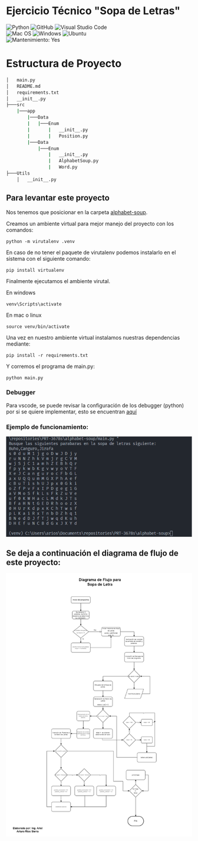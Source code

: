 # Ejercicio Técnico "Sopa de Letras"
![Python](https://img.shields.io/badge/Python-3776AB?style=for-the-badge&logo=python&logoColor=white)
![GitHub](https://img.shields.io/badge/github-%23121011.svg?style=for-the-badge&logo=github&logoColor=white)
![Visual Studio Code](https://img.shields.io/badge/Visual%20Studio%20Code-0078d7.svg?style=for-the-badge&logo=visual-studio-code&logoColor=white)<br>
![Mac OS](https://img.shields.io/badge/mac%20os-000000?style=for-the-badge&logo=macos&logoColor=F0F0F0)
![Windows](https://img.shields.io/badge/Windows-0078D6?style=for-the-badge&logo=windows&logoColor=white)
![Ubuntu](https://img.shields.io/badge/Ubuntu-E95420?style=for-the-badge&logo=ubuntu&logoColor=white)<br>
![Mantenimiento: Yes](https://img.shields.io/badge/Maintained%3F-yes-green.svg?style=for-the-badge)

# Estructura de Proyecto
```bash
│   main.py
│   README.md
│   requirements.txt
│   __init__.py
├───src
    |───app
        |───Data
        |   |───Enum
        |       |   __init__.py
        |       |   Position.py
        |───Data
            |───Enum
                |   __init__.py
                |   AlphabetSoup.py
                |   Word.py
├───Utils
    │   __init__.py
```

## Para levantar este proyecto
Nos tenemos que posicionar en la carpeta [alphabet-soup](../alphabet-soup).

Creamos un ambiente virtual para mejor manejo del proyecto con los comandos:

```
python -m virutalenv .venv
```

En caso de no tener el paquete de virutalenv podemos instalarlo en el sistema con el siguiente comando:
```
pip install virtualenv
```

Finalmente ejecutamos el ambiente virutal.

En windows
```
venv\Scripts\activate
```

En mac o linux
```
source venv/bin/activate
```

Una vez en nuestro ambiente virtual instalamos nuestras dependencias mediante:

```
pip install -r requirements.txt
```


Y corremos el programa de main.py:
```
python main.py
```

### Debugger
Para vscode, se puede revisar la configuración de los debugger (python) por si se quiere implementar, esto se encuentran [aquí](.vscode/launch.json)

### Ejemplo de funcionamiento:

![Ejemplo de funcionamiento](../assets/example-code-alphabet-soup.png)

## Se deja a continuación el diagrama de flujo de este proyecto:

![Ejemplo de funcionamiento](../assets/diagrama_alphabet_soup.png)